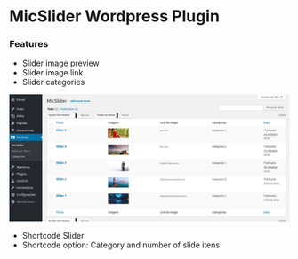 # MicSlider Wordpress Plugin

### Features

- Slider image preview
- Slider image link
- Slider categories


![alt text](https://raw.githubusercontent.com/michelmotta/MicSlider/master/screenshots/01.png)

- Shortcode Slider
- Shortcode option: Category and number of slide itens